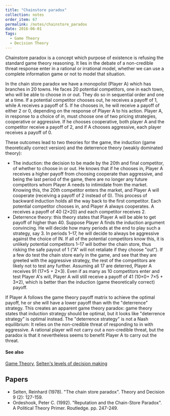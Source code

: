 ```yaml
---
title: "Chainstore paradox"
collection: notes
order_item: 67
permalink: /notes/chainstore_paradox
date: 2016-06-01
Tags:
  - Game Theory
  - Decision Theory
---
```


Chainstore paradox is a concept which purpose of existence is refusing the standard game theory reasoning. It lies in the debate of a non-credible threat response enter in a rational or irrational model, whether we can use a complete information game or not to model that situation.

In the chain store paradox we have a monopolist (Player A) which has branches in 20 towns. He faces 20 potential competitors, one in each town, who will be able to choose in or out. They do so in sequential order and one at a time. If a potential competitor chooses out, he receives a payoff of 1, while A receives a payoff of 5. If he chooses in, he will receive a payoff of either 2 or 0, depending on the response of Player A to his action. Player A, in response to a choice of in, must choose one of two pricing strategies, cooperative or aggressive. If he chooses cooperative, both player A and the competitor receive a payoff of 2, and if A chooses aggressive, each player receives a payoff of 0.

These outcomes lead to two theories for the game, the induction (game theoretically correct version) and the deterrence theory (weakly dominated theory):
* The induction: the decision to be made by the 20th and final competitor, of whether to choose in or out. He knows that if he chooses in, Player A receives a higher payoff from choosing cooperate than aggressive, and being the last period of the game, there are no longer any future competitors whom Player A needs to intimidate from the market. Knowing this, the 20th competitor enters the market, and Player A will cooperate (receiving a payoff of 2 instead of 0). This process of backward induction holds all the way back to the first competitor. Each potential competitor chooses in, and Player A always cooperates. A receives a payoff of 40 (2×20) and each competitor receives 2.
* Deterrence theory: this theory states that Player A will be able to get payoff of higher than 40. Suppose Player A finds the induction argument convincing. He will decide how many periods at the end to play such a strategy, say 3. In periods 1–17, he will decide to always be aggressive against the choice of IN. If all of the potential competitors know this, it is unlikely potential competitors 1–17 will bother the chain store, thus risking the safe payout of 1 ("A" will not retaliate if they choose "out"). If a few do test the chain store early in the game, and see that they are greeted with the aggressive strategy, the rest of the competitors are likely not to test any further. Assuming all 17 are deterred, Player A receives 91 (17×5 + 2×3). Even if as many as 10 competitors enter and test Player A's will, Player A will still receive a payoff of 41 (10×0+ 7×5 + 3×2), which is better than the induction (game theoretically correct) payoff.


If Player A follows the game theory payoff matrix to achieve the optimal payoff, he or she will have a lower payoff than with the "deterrence" strategy. This creates an apparent game theory paradox: game theory states that induction strategy should be optimal, but it looks like "deterrence strategy" is optimal instead.
The "deterrence strategy" is not a Nash equilibrium: It relies on the non-credible threat of responding to in with aggressive. A rational player will not carry out a non-credible threat, but the paradox is that it nevertheless seems to benefit Player A to carry out the threat.


#### See also
[Game Theory](/notes/game_theory), [Selten's levels of decision making](/notes/selten's_levels_of_decision_making)




## Papers
* Selten, Reinhard (1978). "The chain store paradox". Theory and Decision 9 (2): 127-159.
* Ordeshook, Peter C. (1992). "Reputation and the Chain-Store Paradox". A Political Theory Primer. Routledge. pp. 247-249.




